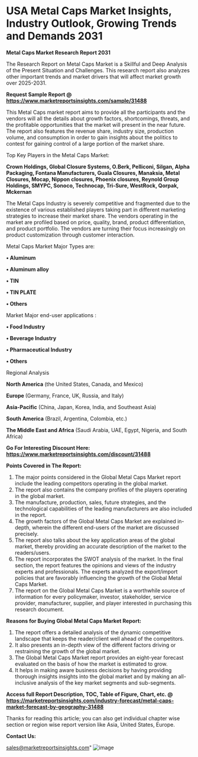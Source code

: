  # USA Metal Caps Market Insights, Industry Outlook, Growing Trends and Demands 2031

<strong>Metal Caps Market Research Report 2031</strong>

The Research Report on Metal Caps Market is a Skillful and Deep Analysis of the Present Situation and Challenges. This research report also analyzes other important trends and market drivers that will affect market growth over 2025-2031.

<strong>Request Sample Report @ <a href=https://www.marketreportsinsights.com/sample/31488>https://www.marketreportsinsights.com/sample/31488</a></strong>

This Metal Caps market report aims to provide all the participants and the vendors will all the details about growth factors, shortcomings, threats, and the profitable opportunities that the market will present in the near future. The report also features the revenue share, industry size, production volume, and consumption in order to gain insights about the politics to contest for gaining control of a large portion of the market share.

Top Key Players in the Metal Caps Market:

<strong>Crown Holdings, Global Closure Systems, O.Berk, Pelliconi, Silgan, Alpha Packaging, Fontana Manufacturers, Guala Closures, Manaksia, Metal Closures, Mocap, Nippon closures, Phoenix closures, Reynold Group Holdings, SMYPC, Sonoco, Technocap, Tri-Sure, WestRock, Qorpak, Mckernan</strong>

The Metal Caps Industry is severely competitive and fragmented due to the existence of various established players taking part in different marketing strategies to increase their market share. The vendors operating in the market are profiled based on price, quality, brand, product differentiation, and product portfolio. The vendors are turning their focus increasingly on product customization through customer interaction.

Metal Caps Market Major Types are:

<strong>• Aluminum

• Aluminum alloy

• TIN

• TIN PLATE

• Others</strong>

Market Major end-user applications :

<strong>• Food Industry

• Beverage Industry

• Pharmaceutical Industry

• Others</strong>

Regional Analysis

</u><strong><b>North America</b></strong> (the United States, Canada, and Mexico)

<strong><b>Europe </b></strong>(Germany, France, UK, Russia, and Italy)

<strong><b>Asia-Pacific</b></strong> (China, Japan, Korea, India, and Southeast Asia)

<strong><b>South America</b></strong> (Brazil, Argentina, Colombia, etc.)

<strong><b>The Middle East and Africa</b></strong> (Saudi Arabia, UAE, Egypt, Nigeria, and South Africa)

<strong>Go For Interesting Discount Here: <a href=https://www.marketreportsinsights.com/discount/31488>https://www.marketreportsinsights.com/discount/31488</a></strong>

<strong>Points Covered in The Report:</strong>
<ol>
  <li>The major points considered in the Global Metal Caps Market report include the leading competitors operating in the global market.</li>
  <li>The report also contains the company profiles of the players operating in the global market.</li>
  <li>The manufacture, production, sales, future strategies, and the technological capabilities of the leading manufacturers are also included in the report.</li>
  <li>The growth factors of the Global Metal Caps Market are explained in-depth, wherein the different end-users of the market are discussed precisely.</li>
  <li>The report also talks about the key application areas of the global market, thereby providing an accurate description of the market to the readers/users.</li>
  <li>The report incorporates the SWOT analysis of the market. In the final section, the report features the opinions and views of the industry experts and professionals. The experts analyzed the export/import policies that are favorably influencing the growth of the Global Metal Caps Market.</li>
  <li>The report on the Global Metal Caps Market is a worthwhile source of information for every policymaker, investor, stakeholder, service provider, manufacturer, supplier, and player interested in purchasing this research document.</li>
</ol>
<strong>Reasons for Buying Global Metal Caps Market Report:</strong>

<ol>
  <li>The report offers a detailed analysis of the dynamic competitive landscape that keeps the reader/client well ahead of the competitors.</li>
  <li>It also presents an in-depth view of the different factors driving or restraining the growth of the global market.</li>
  <li>The Global Metal Caps Market report provides an eight-year forecast evaluated on the basis of how the market is estimated to grow.</li>
  <li>It helps in making aware business decisions by having providing thorough insights insights into the global market and by making an all-inclusive analysis of the key market segments and sub-segments.</li>
</ol>
<strong>Access full Report Description, TOC, Table of Figure, Chart, etc. @ <a href=https://marketreportsinsights.com/industry-forecast/metal-caps-market-forecast-by-geography-31488>https://marketreportsinsights.com/industry-forecast/metal-caps-market-forecast-by-geography-31488</a></strong>


Thanks for reading this article; you can also get individual chapter wise section or region wise report version like Asia, United States, Europe.

<strong>Contact Us:</strong>

sales@marketreportsinsights.com"
![image](https://github.com/user-attachments/assets/9287042b-9fef-4123-abe3-cf19d9a44429)
